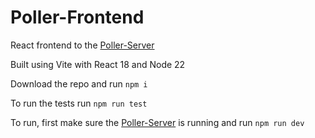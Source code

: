 # Poller-Frontend

React frontend to the [Poller-Server](https://github.com/melia8/Poller-Server)

Built using Vite with React 18 and Node 22

Download the repo and run `npm i`

To run the tests run `npm run test`

To run, first make sure the [Poller-Server](https://github.com/melia8/Poller-Server) is running
and run `npm run dev`




